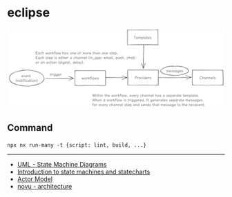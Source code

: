 # eclipse

![](./assets/imgs/architecture.png)

## Command

`npx nx run-many -t {script: lint, build, ...}`

---

- [UML - State Machine Diagrams](https://www.uml-diagrams.org/state-machine-diagrams.html#choice-pseudostate)
- [Introduction to state machines and statecharts](https://xstate.js.org/docs/guides/introduction-to-state-machines-and-statecharts/)
- [Actor Model](https://www.brianstorti.com/the-actor-model/)
- [novu - architecture](https://docs.novu.co/getting-started/how-novu-works#architecture)